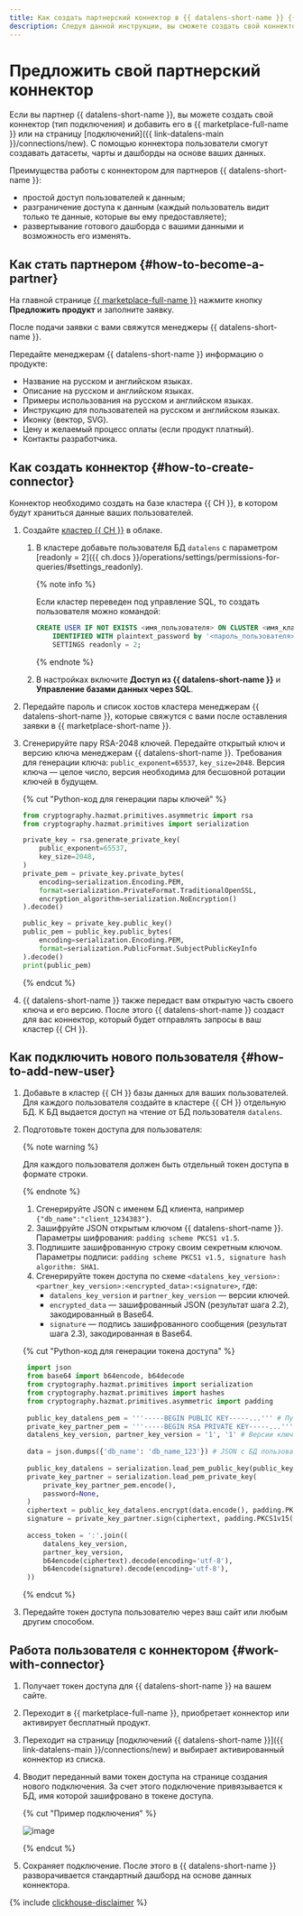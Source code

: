 ```yaml
---
title: Как создать партнерский коннектор в {{ datalens-short-name }} {{ marketplace-short-name }}
description: Следуя данной инструкции, вы сможете создать свой коннектор (тип подключения) и добавить его в {{ datalens-short-name }} {{ marketplace-short-name }} или на страницу подключений.
---
```


# Предложить свой партнерский коннектор

Если вы партнер {{ datalens-short-name }}, вы можете создать свой коннектор (тип подключения) и добавить его в {{ marketplace-full-name }} или на страницу [подключений]({{ link-datalens-main }}/connections/new). С помощью коннектора пользователи смогут создавать датасеты, чарты и дашборды на основе ваших данных.

Преимущества работы с коннектором для партнеров {{ datalens-short-name }}:

* простой доступ пользователей к данным;
* разграничение доступа к данным (каждый пользователь видит только те данные, которые вы ему предоставляете);
* развертывание готового дашборда с вашими данными и возможность его изменять.

## Как стать партнером {#how-to-become-a-partner}

На главной странице [{{ marketplace-full-name }}](/marketplace) нажмите кнопку **Предложить продукт** и заполните заявку.

После подачи заявки с вами свяжутся менеджеры {{ datalens-short-name }}.

Передайте менеджерам {{ datalens-short-name }} информацию о продукте:

* Название на русском и английском языках.
* Описание на русском и английском языках.
* Примеры использования на русском и английском языках.
* Инструкцию для пользователей на русском и английском языках.
* Иконку (вектор, SVG).
* Цену и желаемый процесс оплаты (если продукт платный).
* Контакты разработчика.

## Как создать коннектор {#how-to-create-connector}

Коннектор необходимо создать на базе кластера {{ CH }}, в котором будут храниться данные ваших пользователей.

1. Создайте [кластер {{ CH }}](../../../managed-clickhouse/operations/cluster-create.md) в облаке.

   1. В кластере добавьте пользователя БД `datalens` с параметром [readonly = 2]({{ ch.docs }}/operations/settings/permissions-for-queries/#settings_readonly).

      {% note info %}

      Если кластер переведен под управление SQL, то создать пользователя можно командой:

      ```sql
      CREATE USER IF NOT EXISTS <имя_пользователя> ON CLUSTER <имя_кластера>
          IDENTIFIED WITH plaintext_password by '<пароль_пользователя>'
          SETTINGS readonly = 2;
      ```

      {% endnote %}

   1. В настройках включите **Доступ из {{ datalens-short-name }}** и **Управление базами данных через SQL**.

1. Передайте пароль и список хостов кластера менеджерам {{ datalens-short-name }}, которые свяжутся с вами после оставления заявки в {{ marketplace-short-name }}.
1. Сгенерируйте пару RSA-2048 ключей. Передайте открытый ключ и версию ключа менеджерам {{ datalens-short-name }}.
   Требования для генерации ключа: `public_exponent=65537`, `key_size=2048`. Версия ключа — целое число, версия необходима для бесшовной ротации ключей в будущем.

   {% cut "Python-код для генерации пары ключей" %}

    ```python
    from cryptography.hazmat.primitives.asymmetric import rsa
    from cryptography.hazmat.primitives import serialization
    
    private_key = rsa.generate_private_key(
        public_exponent=65537,
        key_size=2048,
    )
    private_pem = private_key.private_bytes(
        encoding=serialization.Encoding.PEM,
        format=serialization.PrivateFormat.TraditionalOpenSSL,
        encryption_algorithm=serialization.NoEncryption()
    ).decode()
    
    public_key = private_key.public_key()
    public_pem = public_key.public_bytes(
        encoding=serialization.Encoding.PEM,
        format=serialization.PublicFormat.SubjectPublicKeyInfo
    ).decode()
    print(public_pem)
    ```

   {% endcut %}

1. {{ datalens-short-name }} также передаст вам открытую часть своего ключа и его версию.
   После этого {{ datalens-short-name }} создаст для вас коннектор, который будет отправлять запросы в ваш кластер {{ CH }}.

## Как подключить нового пользователя {#how-to-add-new-user}

1. Добавьте в кластер {{ CH }} базы данных для ваших пользователей. Для каждого пользователя создайте в кластере {{ CH }} отдельную БД. К БД выдается доступ на чтение от БД пользователя `datalens`.
1. Подготовьте токен доступа для пользователя:

   {% note warning %}

   Для каждого пользователя должен быть отдельный токен доступа в формате строки.

   {% endnote %}

    1. Сгенерируйте JSON с именем БД клиента, например `{"db_name":"client_1234383"}`.
    1. Зашифруйте JSON открытым ключом {{ datalens-short-name }}. Параметры шифрования: `padding scheme PKCS1 v1.5`.
    1. Подпишите зашифрованную строку своим секретным ключом. Параметры подписи: `padding scheme PKCS1 v1.5, signature hash algorithm: SHA1`.
    1. Сгенерируйте токен доступа по схеме `<datalens_key_version>:<partner_key_version>:<encrypted_data>:<signature>`, где:
        * `datalens_key_version` и `partner_key_version` — версии ключей.
        * `encrypted_data` — зашифрованный JSON (результат шага 2.2), закодированный в Base64.
        * `signature` — подпись зашифрованного сообщения (результат шага 2.3), закодированная в Base64.

    {% cut "Python-код для генерации токена доступа" %}

    ```python
     import json
     from base64 import b64encode, b64decode
     from cryptography.hazmat.primitives import serialization
     from cryptography.hazmat.primitives import hashes
     from cryptography.hazmat.primitives.asymmetric import padding
     
     public_key_datalens_pem = '''-----BEGIN PUBLIC KEY-----...''' # Публичный RSA-ключ DataLens.
     private_key_partner_pem = '''-----BEGIN RSA PRIVATE KEY-----...''' # Ваш приватный RSA-ключ. 
     datalens_key_version, partner_key_version = '1', '1' # Версии ключей.
     
     data = json.dumps({'db_name': 'db_name_123'}) # JSON с БД пользователя в кластере {{ CH }}.
     
     public_key_datalens = serialization.load_pem_public_key(public_key_datalens_pem.encode())
     private_key_partner = serialization.load_pem_private_key(
         private_key_partner_pem.encode(),
         password=None,
     )
     ciphertext = public_key_datalens.encrypt(data.encode(), padding.PKCS1v15()) # Зашифрованное JSON-сообщение с БД пользователя.
     signature = private_key_partner.sign(ciphertext, padding.PKCS1v15(), hashes.SHA1()) # Подпись зашифрованного сообщения. 
     
     access_token = ':'.join((
         datalens_key_version,
         partner_key_version,
         b64encode(ciphertext).decode(encoding='utf-8'),
         b64encode(signature).decode(encoding='utf-8'),
     ))
    ```

    {% endcut %}

1. Передайте токен доступа пользователю через ваш сайт или любым другим способом.

## Работа пользователя с коннектором {#work-with-connector}

1. Получает токен доступа для {{ datalens-short-name }} на вашем сайте.
1. Переходит в {{ marketplace-full-name }}, приобретает коннектор или активирует бесплатный продукт.
1. Переходит на страницу [подключений {{ datalens-short-name }}]({{ link-datalens-main }}/connections/new) и выбирает активированный коннектор из списка.
1. Вводит переданный вами токен доступа на странице создания нового подключения. За счет этого подключение привязывается к БД, имя которой зашифровано в токене доступа. 

   {% cut "Пример подключения" %}

    ![image](../../../_assets/datalens/partners-connector.png)

   {% endcut %}

1. Сохраняет подключение. После этого в {{ datalens-short-name }} разворачивается стандартный дашборд на основе данных коннектора.

{% include [clickhouse-disclaimer](../../../_includes/clickhouse-disclaimer.md) %}
